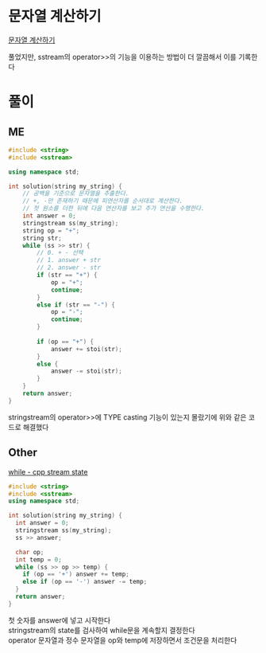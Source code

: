 # 문자열 계산하기
[문자열 계산하기](https://school.programmers.co.kr/learn/courses/30/lessons/120902)   

풀었지만, sstream의 operator>>의 기능을 이용하는 방법이 더 깔끔해서 이를 기록한다   

# 풀이
## ME
```cpp
#include <string>
#include <sstream>

using namespace std;

int solution(string my_string) {
    // 공백을 기준으로 문자열을 추출한다.
    // +, -만 존재하기 때문에 피연산자를 순서대로 계산한다.
    // 첫 원소를 더한 뒤에 다음 연산자를 보고 추가 연산을 수행한다.
    int answer = 0;
    stringstream ss(my_string);
    string op = "+";
    string str;
    while (ss >> str) {
        // 0. + - 선택
        // 1. answer + str
        // 2. answer - str
        if (str == "+") {
            op = "+";
            continue;
        }
        else if (str == "-") { 
            op = "-";
            continue;
        }
        
        if (op == "+") {
            answer += stoi(str);
        }
        else {
            answer -= stoi(str);
        }
    }
    return answer;
}
```
stringstream의 operator>>에 TYPE casting 기능이 있는지 몰랐기에 위와 같은 코드로 해결했다   

## Other
[ while - cpp stream state ](/3_Language/CPP/STD/std_stringstream.md/#1-stringstream-state)   
```cpp
#include <string>
#include <sstream>
using namespace std;

int solution(string my_string) {
  int answer = 0;
  stringstream ss(my_string);
  ss >> answer;

  char op;
  int temp = 0;
  while (ss >> op >> temp) {
    if (op == '+') answer += temp;
    else if (op == '-') answer -= temp;
  }
  return answer;
}
```
첫 숫자를 answer에 넣고 시작한다   
stringstream의 state를 검사하여 while문을 계속할지 결정한다   
operator 문자열과 정수 문자열을 op와 temp에 저장하면서 조건문을 처리한다   